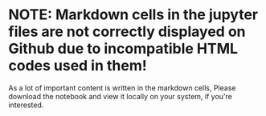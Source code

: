 # NOTE: Markdown cells in the jupyter files are not correctly displayed on Github due to incompatible HTML codes used in them!
As a lot of important content is written in the markdown cells, Please download the notebook and view it locally on your system, if you're interested. 
